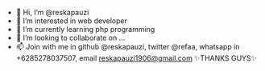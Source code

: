 - 👋 Hi, I’m @reskapauzi
- 👀 I’m interested in web developer
- 🌱 I’m currently learning php programming
- 💞️ I’m looking to collaborate on ...
- 📫 Join with me in github @reskapauzi, twitter @refaa, whatsapp in +6285278037507, email reskapauzi1906@gmail.com
✨THANKS GUYS✨
